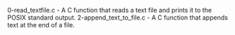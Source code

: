 0-read_textfile.c - A C function that reads a text file and prints it to the POSIX standard output.
2-append_text_to_file.c - A C function that appends text at the end of a file.
